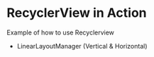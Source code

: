 # RecyclerView in Action

Example of how to use Recyclerview

- LinearLayoutManager (Vertical & Horizontal)